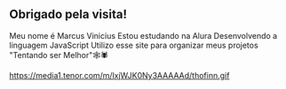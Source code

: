 ## Obrigado pela visita!

Meu nome é Marcus Vinicius
Estou estudando na Alura 
Desenvolvendo a linguagem JavaScript
Utilizo esse site para organizar meus projetos
"Tentando ser Melhor"🕸️🕷️

https://media1.tenor.com/m/lxjWJK0Ny3AAAAAd/thofinn.gif
